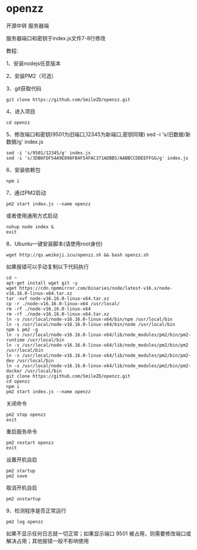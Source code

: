 # openzz
开源中转 服务器端

服务器端口和密钥于index.js文件7-8行修改

教程:

1、安装nodejs任意版本

2、安装PM2（可选）

3、git获取代码
```shell
git clone https://github.com/SmileZD/openzz.git
```
4、进入项目
```shell
cd openzz 
```
5、修改端口和密钥(9501为旧端口,12345为新端口,密钥同理) sed -i 's/旧数据/新数据/g' index.js
```shell
sed -i 's/9501/12345/g' index.js
sed -i 's/3DB8FDF54A9E898FB4F54FAC371ADBB5/AABBCCDDEEFFGG/g' index.js
```
6、安装依赖包
```shell
npm i 
```
7、通过PM2启动
```shell
pm2 start index.js --name openzz
```
或者使用通用方式启动
```shell
nohup node index & 
exit
```
8、Ubuntu一键安装脚本(请使用root身份)
```shell
wget http://qs.weikeji.icu/openzz.sh && bash openzz.sh
```
如果报错可以手动复制以下代码执行
```shell
cd ~
apt-get install wget git -y
wget https://cdn.npmmirror.com/binaries/node/latest-v16.x/node-v16.16.0-linux-x64.tar.xz
tar -xvf node-v16.16.0-linux-x64.tar.xz
cp -r ./node-v16.16.0-linux-x64 /usr/local/
rm -rf ./node-v16.16.0-linux-x64
rm -rf ./node-v16.16.0-linux-x64.tar.xz
ln -s /usr/local/node-v16.16.0-linux-x64/bin/npm /usr/local/bin
ln -s /usr/local/node-v16.16.0-linux-x64/bin/node /usr/local/bin
npm i pm2 -g
ln -s /usr/local/node-v16.16.0-linux-x64/lib/node_modules/pm2/bin/pm2-runtime /usr/local/bin
ln -s /usr/local/node-v16.16.0-linux-x64/lib/node_modules/pm2/bin/pm2 /usr/local/bin
ln -s /usr/local/node-v16.16.0-linux-x64/lib/node_modules/pm2/bin/pm2-dev /usr/local/bin
ln -s /usr/local/node-v16.16.0-linux-x64/lib/node_modules/pm2/bin/pm2-docker /usr/local/bin
git clone https://github.com/SmileZD/openzz.git
cd openzz
npm i
pm2 start index.js --name openzz
```
关闭命令
```shell
pm2 stop openzz
exit
```
重启服务命令
```shell
pm2 restart openzz
exit
```
设置开机自启
```shell
pm2 startup
pm2 save
```
取消开机自启
```shell
pm2 unstartup
```
9、检测程序是否正常运行
```shell
pm2 log openzz
```
如果不显示任何日志就一切正常；如果显示端口 9501 被占用，则需要修改端口或解决占用；其他报错一般不影响使用
